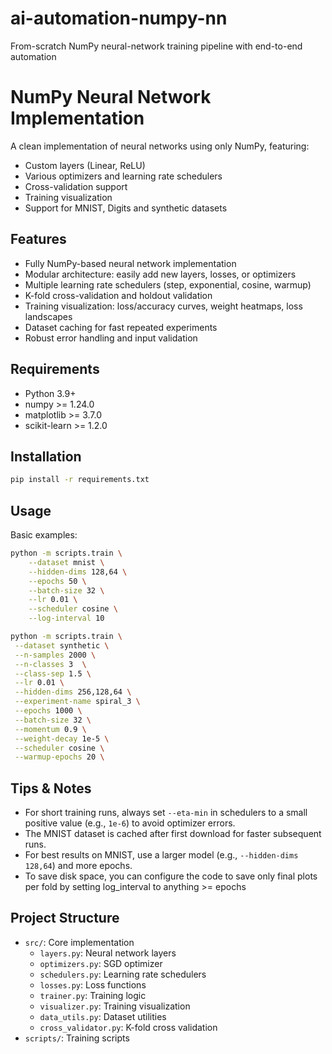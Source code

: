 # ai-automation-numpy-nn
From-scratch NumPy neural-network training pipeline with end-to-end automation


# NumPy Neural Network Implementation

A clean implementation of neural networks using only NumPy, featuring:
- Custom layers (Linear, ReLU)
- Various optimizers and learning rate schedulers
- Cross-validation support
- Training visualization
- Support for MNIST, Digits and synthetic datasets

## Features

- Fully NumPy-based neural network implementation
- Modular architecture: easily add new layers, losses, or optimizers
- Multiple learning rate schedulers (step, exponential, cosine, warmup)
- K-fold cross-validation and holdout validation
- Training visualization: loss/accuracy curves, weight heatmaps, loss landscapes
- Dataset caching for fast repeated experiments
- Robust error handling and input validation

## Requirements

- Python 3.9+
- numpy >= 1.24.0
- matplotlib >= 3.7.0
- scikit-learn >= 1.2.0

## Installation
```bash
pip install -r requirements.txt
```

## Usage
Basic examples:
```bash
python -m scripts.train \
    --dataset mnist \
    --hidden-dims 128,64 \
    --epochs 50 \
    --batch-size 32 \
    --lr 0.01 \
    --scheduler cosine \
    --log-interval 10
```

```bash
python -m scripts.train \
 --dataset synthetic \
 --n-samples 2000 \
 --n-classes 3  \
 --class-sep 1.5 \
 --lr 0.01 \
 --hidden-dims 256,128,64 \
 --experiment-name spiral_3 \
 --epochs 1000 \
 --batch-size 32 \
 --momentum 0.9 \
 --weight-decay 1e-5 \
 --scheduler cosine \
 --warmup-epochs 20 \
```

## Tips & Notes

- For short training runs, always set `--eta-min` in schedulers to a small positive value (e.g., `1e-6`) to avoid optimizer errors.
- The MNIST dataset is cached after first download for faster subsequent runs.
- For best results on MNIST, use a larger model (e.g., `--hidden-dims 128,64`) and more epochs.
- To save disk space, you can configure the code to save only final plots per fold by setting log_interval to anything >= epochs

## Project Structure
- `src/`: Core implementation
  - `layers.py`: Neural network layers
  - `optimizers.py`: SGD optimizer
  - `schedulers.py`: Learning rate schedulers
  - `losses.py`: Loss functions
  - `trainer.py`: Training logic
  - `visualizer.py`: Training visualization
  - `data_utils.py`: Dataset utilities
  - `cross_validator.py`: K-fold cross validation
- `scripts/`: Training scripts


